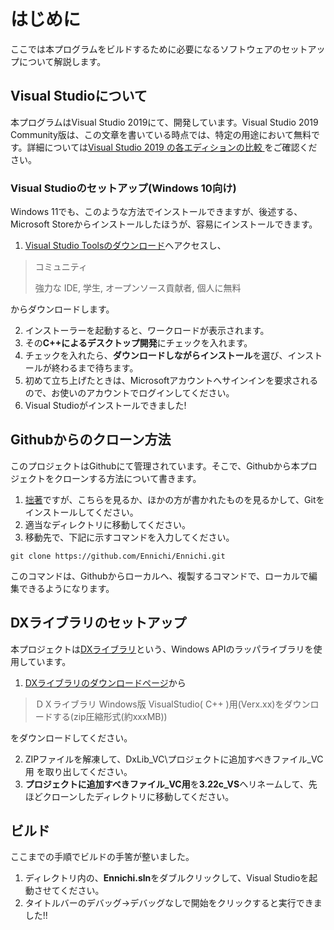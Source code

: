 # はじめに
ここでは本プログラムをビルドするために必要になるソフトウェアのセットアップについて解説します。
## Visual Studioについて
本プログラムはVisual Studio 2019にて、開発しています。Visual Studio 2019 Community版は、この文章を書いている時点では、特定の用途において無料です。詳細については[Visual Studio 2019 の各エディションの比較
](https://visualstudio.microsoft.com/ja/vs/compare/)をご確認ください。
### Visual Studioのセットアップ(Windows 10向け)
Windows 11でも、このような方法でインストールできますが、後述する、Microsoft Storeからインストールしたほうが、容易にインストールできます。
1. [Visual Studio Toolsのダウンロード](https://visualstudio.microsoft.com/ja/downloads/)へアクセスし、
> コミュニティ
> 
> 強力な IDE, 学生, オープンソース貢献者, 個人に無料

からダウンロードします。

2. インストーラーを起動すると、ワークロードが表示されます。
3. その**C++によるデスクトップ開発**にチェックを入れます。
4. チェックを入れたら、**ダウンロードしながらインストール**を選び、インストールが終わるまで待ちます。
5. 初めて立ち上げたときは、Microsoftアカウントへサインインを要求されるので、お使いのアカウントでログインしてください。
6. Visual Studioがインストールできました!
## Githubからのクローン方法
このプロジェクトはGithubにて管理されています。そこで、Githubから本プロジェクトをクローンする方法について書きます。
1. [拙著](https://qiita.com/312k/items/b2e6f3a8446447c8404f)ですが、こちらを見るか、ほかの方が書かれたものを見るかして、Gitをインストールしてください。
2. 適当なディレクトリに移動してください。
3. 移動先で、下記に示すコマンドを入力してください。
```shell
git clone https://github.com/Ennichi/Ennichi.git
```
このコマンドは、Githubからローカルへ、複製するコマンドで、ローカルで編集できるようになります。
## DXライブラリのセットアップ
本プロジェクトは[DXライブラリ](https://dxlib.xsrv.jp/)という、Windows APIのラッパライブラリを使用しています。

1. [DXライブラリのダウンロードページ](https://dxlib.xsrv.jp/dxdload.html)から
> ＤＸライブラリ Windows版 VisualStudio( C++ )用(Verx.xx)をダウンロードする(zip圧縮形式(約xxxMB))

をダウンロードしてください。

2. ZIPファイルを解凍して、DxLib_VC\プロジェクトに追加すべきファイル_VC用 を取り出してください。
3. **プロジェクトに追加すべきファイル_VC用**を**3.22c_VS**へリネームして、先ほどクローンしたディレクトリに移動してください。
## ビルド
ここまでの手順でビルドの手筈が整いました。
1. ディレクトリ内の、**Ennichi.sln**をダブルクリックして、Visual Studioを起動させてください。
2. タイトルバーのデバッグ->デバッグなしで開始をクリックすると実行できました!!
